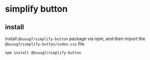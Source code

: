 # simplify button

## install

install `@buuug7/simplify-button` package via npm, and then import the `@buuug7/simplify-button/index.css` file.

```
npm install @buuug7/simplify-button
```

